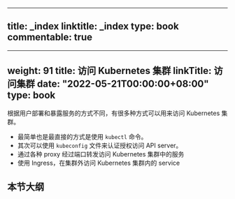 
---
title: _index
linktitle: _index
type: book
commentable: true
---

---
weight: 91
title: 访问 Kubernetes 集群
linkTitle: 访问集群
date: "2022-05-21T00:00:00+08:00"
type: book
---

根据用户部署和暴露服务的方式不同，有很多种方式可以用来访问 Kubernetes 集群。

- 最简单也是最直接的方式是使用 `kubectl` 命令。
- 其次可以使用 `kubeconfig` 文件来认证授权访问 API server。
- 通过各种 proxy 经过端口转发访问 Kubernetes 集群中的服务
- 使用 Ingress，在集群外访问 Kubernetes 集群内的 service

## 本节大纲

    